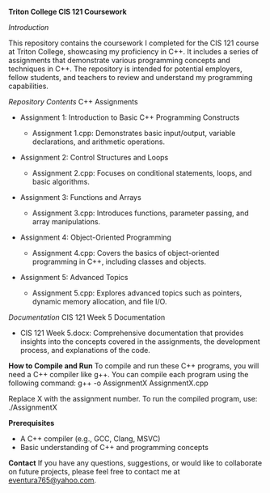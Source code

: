 **Triton College CIS 121 Coursework**

*Introduction*

This repository contains the coursework I completed for the CIS 121 course at Triton College, showcasing my proficiency in C++. It includes a series of assignments that demonstrate various programming concepts and techniques in C++. The repository is intended for potential employers, fellow students, and teachers to review and understand my programming capabilities.

*Repository Contents*
C++ Assignments
- Assignment 1: Introduction to Basic C++ Programming Constructs
  - Assignment 1.cpp: Demonstrates basic input/output, variable declarations, and arithmetic operations.

- Assignment 2: Control Structures and Loops
  - Assignment 2.cpp: Focuses on conditional statements, loops, and basic algorithms.

- Assignment 3: Functions and Arrays
  - Assignment 3.cpp: Introduces functions, parameter passing, and array manipulations.

- Assignment 4: Object-Oriented Programming
  - Assignment 4.cpp: Covers the basics of object-oriented programming in C++, including classes and objects.

- Assignment 5: Advanced Topics
  - Assignment 5.cpp: Explores advanced topics such as pointers, dynamic memory allocation, and file I/O.

*Documentation*
CIS 121 Week 5 Documentation
- CIS 121 Week 5.docx: Comprehensive documentation that provides insights into the concepts covered in the assignments, the development process, and explanations of the code.

**How to Compile and Run**
To compile and run these C++ programs, you will need a C++ compiler like g++. You can compile each program using the following command:
g++ -o AssignmentX AssignmentX.cpp

Replace X with the assignment number. To run the compiled program, use:
./AssignmentX

**Prerequisites**
- A C++ compiler (e.g., GCC, Clang, MSVC)
- Basic understanding of C++ and programming concepts

**Contact**
If you have any questions, suggestions, or would like to collaborate on future projects, please feel free to contact me at eventura765@yahoo.com.


